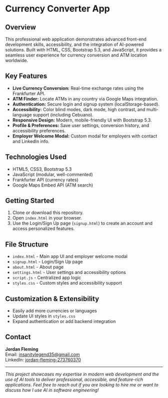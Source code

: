 # Currency Converter App

## Overview
This professional web application demonstrates advanced front-end development skills, accessibility, and the integration of AI-powered solutions. Built with HTML, CSS, Bootstrap 5.3, and JavaScript, it provides a seamless user experience for currency conversion and ATM location worldwide.

## Key Features
- **Live Currency Conversion:** Real-time exchange rates using the Frankfurter API.
- **ATM Finder:** Locate ATMs in any country via Google Maps integration.
- **Authentication:** Secure login and signup system (localStorage-based).
- **Accessibility:** Color blind modes, dark mode, high contrast, and multi-language support (including Cebuano).
- **Responsive Design:** Modern, mobile-friendly UI with Bootstrap 5.3.
- **Profile & Preferences:** Save user settings, conversion history, and accessibility preferences.
- **Employer Welcome Modal:** Custom modal for employers with contact and LinkedIn info.

## Technologies Used
- HTML5, CSS3, Bootstrap 5.3
- JavaScript (modular, well-commented)
- Frankfurter API (currency rates)
- Google Maps Embed API (ATM search)

## Getting Started
1. Clone or download this repository.
2. Open `index.html` in your browser.
3. Use the Login/Sign Up page (`signup.html`) to create an account and access personalized features.

## File Structure
- `index.html` - Main app UI and employer welcome modal
- `signup.html` - Login/Sign Up page
- `about.html` - About page
- `settings.html` - User settings and accessibility options
- `script.js` - Centralized app logic
- `styles.css` - Custom styles and accessibility support

## Customization & Extensibility
- Easily add more currencies or languages
- Update UI styles in `styles.css`
- Expand authentication or add backend integration

## Contact
**Jordan Fleming**  
Email: [insanitylegend35@gmail.com](mailto:insanitylegend35@gmail.com)  
LinkedIn: [jordan-fleming-273760370](https://www.linkedin.com/in/jordan-fleming-273760370/)

---
*This project showcases my expertise in modern web development and the use of AI tools to deliver professional, accessible, and feature-rich applications. Feel free to reach out if you are looking to hire me or want to discuss how I use AI in software engineering!*

